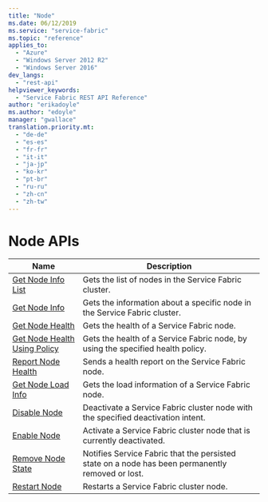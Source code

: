 ```yaml
---
title: "Node"
ms.date: 06/12/2019
ms.service: "service-fabric"
ms.topic: "reference"
applies_to: 
  - "Azure"
  - "Windows Server 2012 R2"
  - "Windows Server 2016"
dev_langs: 
  - "rest-api"
helpviewer_keywords: 
  - "Service Fabric REST API Reference"
author: "erikadoyle"
ms.author: "edoyle"
manager: "gwallace"
translation.priority.mt: 
  - "de-de"
  - "es-es"
  - "fr-fr"
  - "it-it"
  - "ja-jp"
  - "ko-kr"
  - "pt-br"
  - "ru-ru"
  - "zh-cn"
  - "zh-tw"
---
```

# Node APIs

| Name | Description |
| --- | --- |
| [Get Node Info List](sfclient-v65-api-getnodeinfolist.md) | Gets the list of nodes in the Service Fabric cluster.<br/> |
| [Get Node Info](sfclient-v65-api-getnodeinfo.md) | Gets the information about a specific node in the Service Fabric cluster.<br/> |
| [Get Node Health](sfclient-v65-api-getnodehealth.md) | Gets the health of a Service Fabric node.<br/> |
| [Get Node Health Using Policy](sfclient-v65-api-getnodehealthusingpolicy.md) | Gets the health of a Service Fabric node, by using the specified health policy.<br/> |
| [Report Node Health](sfclient-v65-api-reportnodehealth.md) | Sends a health report on the Service Fabric node.<br/> |
| [Get Node Load Info](sfclient-v65-api-getnodeloadinfo.md) | Gets the load information of a Service Fabric node.<br/> |
| [Disable Node](sfclient-v65-api-disablenode.md) | Deactivate a Service Fabric cluster node with the specified deactivation intent.<br/> |
| [Enable Node](sfclient-v65-api-enablenode.md) | Activate a Service Fabric cluster node that is currently deactivated.<br/> |
| [Remove Node State](sfclient-v65-api-removenodestate.md) | Notifies Service Fabric that the persisted state on a node has been permanently removed or lost.<br/> |
| [Restart Node](sfclient-v65-api-restartnode.md) | Restarts a Service Fabric cluster node.<br/> |

